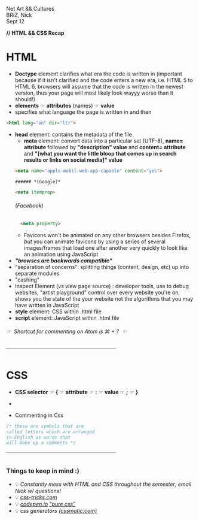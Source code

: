 Net Art && Cultures <br>
BRIZ, Nick <br>
Sept 12<br>

**// HTML && CSS Recap**
# **HTML**

  - **Doctype** element clarifies what era the code is written in (important because if it isn't clarified and the code enters a new era, i.e. HTML 5 to HTML 6, browsers will assume that the code is written in the newest version, thus your page will most likely look wayyy worse than it should!)
  - **elements** ☞ **attributes** (names) ☞ **value**
  - specifies what language the page is written in and then
  ```html
  <html lang="en" dir="ltr">
  ```
  - **head** element: contains the metadata of the file
    - **meta** element: convert data into a particular set (UTF-8), **name= attribute** followed by **"description" value** and **content= attribute** and **"[what you want the little bloop that comes up in search results or links on social media]" value**
    ```HTML
    <meta name="apple-mobil-web-app-capable" content="yes">
    ```
        ###### *(Google)*
    ```html
    <meta itemprop>
    ```
    ###### *(Facebook)*
    ```HTML
      <meta property>
      ```
      - Favicons won't be animated on any other browsers besides Firefox, *but* you can animate favicons by using a series of several images/frames that load one after another very quickly to look like an animation using JavaScript
  - ***"browses are backwards compatible"***
  - "separation of concerns": splitting things (content, design, etc) up into separate modules
  - "cashing"
  - Inspect Element (vs view page source) : developer tools, use to debug websites, "artist playground" control over every website you're on, shows you the state of the your website not the algorithms that you may have written in JavaScript
  - **style** element: CSS within .html file
  - **script** element: JavaScript within .html file

###### ☞&nbsp;&nbsp;Shortcut for commenting on Atom is *⌘ + ?*&nbsp;&nbsp;☜
￣￣￣￣￣￣￣￣￣￣￣￣￣￣￣￣￣￣￣￣￣
# **CSS**

  - **CSS selector** ☞ **{** ☞ **attribute** ☞ **:** ☞ **value** ☞ **;** ☞ **}**
  -

  - Commenting in Css
  ```CSS
  /* these are symbols that are
  called letters which are arranged
  in English as words that
  will make up a comments */
  ```
￣￣￣￣￣￣￣￣￣￣￣￣￣￣￣￣￣￣￣￣￣
### Things to keep in mind :)
- 💡 *Constantly mess with HTML and CSS throughout the semester; email Nick w/ questions!*
- 💡 *<a href="css-tricks.com">css-tricks.com</a>*
- 💡 *<a href="codepen.io">codepen.io</a> <a href="https://codepen.io/search/pens?q=pure%20css&page=1&order=popularity&depth=everything&show_forks=false">"pure css"</a>*
- 💡 *css generators <a href= "cssmatic.com">(cssmatic.com)</a>*
